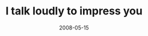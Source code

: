 ---
layout: base.njk
title : 'I talk loudly to impress you' 
view_title : 'I talk loudly to impress you' 
year : '2008' 
date : '2008-05-15' 
img_file : '/drawing/italkloudlytoimpressyou.png' 
html_file : 'italkloudlytoimpressyou' 
next_html : 'lovesongsmakemecry.html' 
year_order : '204' 
permalink : "title/{{html_file}}.html"
---